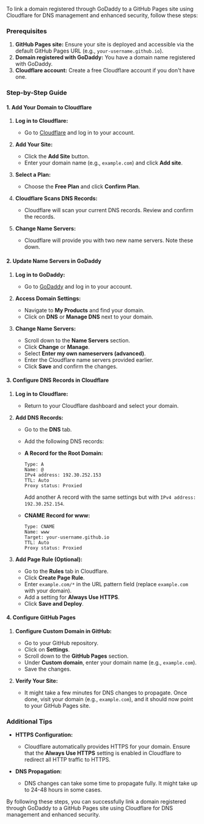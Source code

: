 To link a domain registered through GoDaddy to a GitHub Pages site using Cloudflare for DNS management and enhanced security, follow these steps:

### Prerequisites

1. **GitHub Pages site:** Ensure your site is deployed and accessible via the default GitHub Pages URL (e.g., `your-username.github.io`).
2. **Domain registered with GoDaddy:** You have a domain name registered with GoDaddy.
3. **Cloudflare account:** Create a free Cloudflare account if you don't have one.

### Step-by-Step Guide

#### 1. Add Your Domain to Cloudflare

1. **Log in to Cloudflare:**
   - Go to [Cloudflare](https://www.cloudflare.com) and log in to your account.

2. **Add Your Site:**
   - Click the **Add Site** button.
   - Enter your domain name (e.g., `example.com`) and click **Add site**.
   
3. **Select a Plan:**
   - Choose the **Free Plan** and click **Confirm Plan**.

4. **Cloudflare Scans DNS Records:**
   - Cloudflare will scan your current DNS records. Review and confirm the records.
   
5. **Change Name Servers:**
   - Cloudflare will provide you with two new name servers. Note these down.

#### 2. Update Name Servers in GoDaddy

1. **Log in to GoDaddy:**
   - Go to [GoDaddy](https://www.godaddy.com) and log in to your account.

2. **Access Domain Settings:**
   - Navigate to **My Products** and find your domain.
   - Click on **DNS** or **Manage DNS** next to your domain.

3. **Change Name Servers:**
   - Scroll down to the **Name Servers** section.
   - Click **Change** or **Manage**.
   - Select **Enter my own nameservers (advanced)**.
   - Enter the Cloudflare name servers provided earlier.
   - Click **Save** and confirm the changes.

#### 3. Configure DNS Records in Cloudflare

1. **Log in to Cloudflare:**
   - Return to your Cloudflare dashboard and select your domain.

2. **Add DNS Records:**
   - Go to the **DNS** tab.
   - Add the following DNS records:

   - **A Record for the Root Domain:**
     ```plaintext
     Type: A
     Name: @
     IPv4 address: 192.30.252.153
     TTL: Auto
     Proxy status: Proxied
     ```
     Add another A record with the same settings but with `IPv4 address: 192.30.252.154`.

   - **CNAME Record for www:**
     ```plaintext
     Type: CNAME
     Name: www
     Target: your-username.github.io
     TTL: Auto
     Proxy status: Proxied
     ```

3. **Add Page Rule (Optional):**
   - Go to the **Rules** tab in Cloudflare.
   - Click **Create Page Rule**.
   - Enter `example.com/*` in the URL pattern field (replace `example.com` with your domain).
   - Add a setting for **Always Use HTTPS**.
   - Click **Save and Deploy**.

#### 4. Configure GitHub Pages

1. **Configure Custom Domain in GitHub:**
   - Go to your GitHub repository.
   - Click on **Settings**.
   - Scroll down to the **GitHub Pages** section.
   - Under **Custom domain**, enter your domain name (e.g., `example.com`).
   - Save the changes.

2. **Verify Your Site:**
   - It might take a few minutes for DNS changes to propagate. Once done, visit your domain (e.g., `example.com`), and it should now point to your GitHub Pages site.

### Additional Tips

- **HTTPS Configuration:**
  - Cloudflare automatically provides HTTPS for your domain. Ensure that the **Always Use HTTPS** setting is enabled in Cloudflare to redirect all HTTP traffic to HTTPS.

- **DNS Propagation:**
  - DNS changes can take some time to propagate fully. It might take up to 24-48 hours in some cases.

By following these steps, you can successfully link a domain registered through GoDaddy to a GitHub Pages site using Cloudflare for DNS management and enhanced security.
